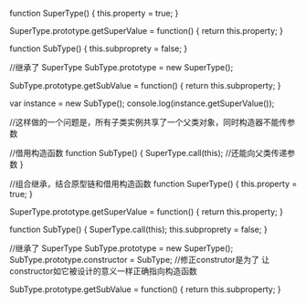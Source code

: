 
function SuperType() {
  this.property = true;
}

SuperType.prototype.getSuperValue = function() {
  return this.property;
}

function SubType() {
  this.subproprety = false;
}

//继承了 SuperType
SubType.prototype = new SuperType();

SubType.prototype.getSubValue = function() {
  return this.subproperty;
}

var instance = new SubType();
console.log(instance.getSuperValue());


//这样做的一个问题是，所有子类实例共享了一个父类对象，同时构造器不能传参数

//借用构造函数
function SubType() {
  SuperType.call(this); //还能向父类传递参数
}

//组合继承，结合原型链和借用构造函数
function SuperType() {
  this.property = true;
}

SuperType.prototype.getSuperValue = function() {
  return this.property;
}

function SubType() {
  SuperType.call(this);
  this.subproprety = false;
}

//继承了 SuperType
SubType.prototype = new SuperType();
SubType.prototype.constructor = SubType; //修正construtor是为了 让constructor如它被设计的意义一样正确指向构造函数

SubType.prototype.getSubValue = function() {
  return this.subproperty;
}
